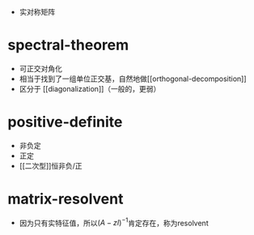 - 实对称矩阵
# spectral-theorem
- 可正交对角化
- 相当于找到了一组单位正交基，自然地做[[orthogonal-decomposition]]
- 区分于 [[diagonalization]]（一般的，更弱）
# positive-definite
- 非负定
- 正定
- [[二次型]]恒非负/正
# matrix-resolvent
- 因为只有实特征值，所以$(A-zI)^{-1}$肯定存在，称为resolvent